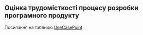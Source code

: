 ## Оцінка трудомісткості процесу розробки програмного продукту
Посилання на таблицю [UseCasePoint](https://docs.google.com/spreadsheets/d/1TScDuNAnzPvjRFY3ZPuh8hZg3K0jXlrHvi1oHu31v-A/edit?usp=sharing)
